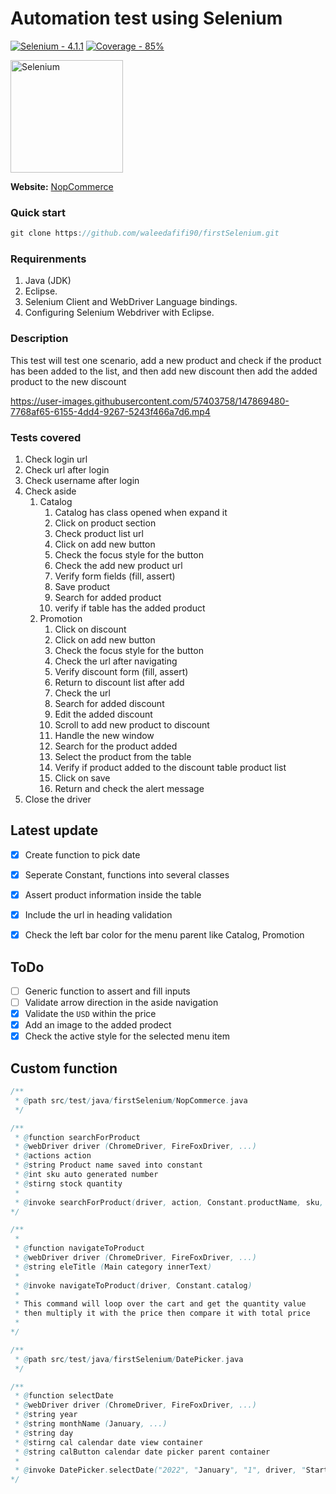 # Automation test using Selenium
[![Selenium - 4.1.1](https://img.shields.io/badge/Selenium-4.1.1-2ea44f)](https://)
[![Coverage - 85%](https://img.shields.io/badge/Coverage-90-2D4263)](https://)

<a href="https://selenium.dev"><img src="https://selenium.dev/images/selenium_logo_square_green.png" width="180" alt="Selenium"/></a>

**Website:** [NopCommerce](https://admin-demo.nopcommerce.com/)

### Quick start
```Java
git clone https://github.com/waleedafifi90/firstSelenium.git
```

### Requirenments
1. Java (JDK)
2. Eclipse.
3. Selenium Client and WebDriver Language bindings.
4. Configuring Selenium Webdriver with Eclipse.

### Description
This test will test one scenario, add a new product and check if the product has been added to the list, and then add new discount then add the added product to the new discount


https://user-images.githubusercontent.com/57403758/147869480-7768af65-6155-4dd4-9267-5243f466a7d6.mp4


### Tests covered
1. Check login url
2. Check url after login
3. Check username after login
4. Check aside 
   1. Catalog
      1. Catalog has class opened when expand it
      2. Click on product section
      3. Check product list url
      4. Click on add new button
      5. Check the focus style for the button
      6. Check the add new product url
      7. Verify form fields (fill, assert)
      8. Save product
      9. Search for added product
      10. verify if table has the added product
    1.  Promotion
          1. Click on discount
          2. Click on add new button
          3. Check the focus style for the button
          4. Check the url after navigating
          5. Verify discount form (fill, assert)
          6. Return to discount list after add
          7. Check the url
          8. Search for added discount
          9. Edit the added discount
          10. Scroll to add new product to discount
          11. Handle the new window
          12. Search for the product added
          13. Select the product from the table
          14. Verify if product added to the discount table product list
          15. Click on save
          16. Return and check the alert message
5. Close the driver

## Latest update
- [x] Create function to pick date
- [x] Seperate Constant, functions into several classes
- [x] Assert product information inside the table
- [x] Include the url in heading validation
- [x] Check the left bar color for the menu parent like Catalog, Promotion


## ToDo
- [ ] Generic function to assert and fill inputs
- [ ] Validate arrow direction in the aside navigation
- [x] Validate the `USD` within the price
- [x] Add an image to the added prodect
- [x] Check the active style for the selected menu item

## Custom function
```Java
/**
 * @path src/test/java/firstSelenium/NopCommerce.java
 */

/** 
 * @function searchForProduct 
 * @webDriver driver (ChromeDriver, FireFoxDriver, ...)
 * @actions action
 * @string Product name saved into constant
 * @int sku auto generated number
 * @stirng stock quantity
 * 
 * @invoke searchForProduct(driver, action, Constant.productName, sku, Constant.price, Constant.quantity);
*/

/**
 * 
 * @function navigateToProduct
 * @webDriver driver (ChromeDriver, FireFoxDriver, ...)
 * @string eleTitle (Main category innerText)
 * 
 * @invoke navigateToProduct(driver, Constant.catalog)
 * 
 * This command will loop over the cart and get the quantity value
 * then multiply it with the price then compare it with total price
 * 
*/
```

```Java
/**
 * @path src/test/java/firstSelenium/DatePicker.java
 */

/** 
 * @function selectDate 
 * @webDriver driver (ChromeDriver, FireFoxDriver, ...)
 * @string year
 * @string monthName (January, ...)
 * @string day
 * @stirng cal calendar date view container
 * @string calButton calendar date picker parent container
 * 
 * @invoke DatePicker.selectDate("2022", "January", "1", driver, "StartDateUtc_dateview", "StartDateUtc");
*/
```

